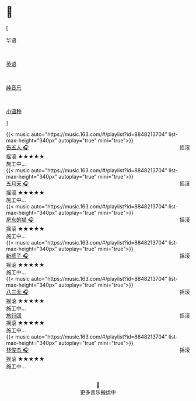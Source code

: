 # 🎹


<div class="nav-tab">
  <p class="bord">[</p>
  <p class="now">华语</p>&nbsp;
  <a href="../music-en"><p class="not">英语</p></a>&nbsp;
  <a href="../music-light"><p class="not">纯音乐</p></a>&nbsp;
  <a href="../music-other"><p class="not">小语种</p></a>
  <p class="bord">]</p>
</div>



<div class="culture-list" cover-src="" json-src="books.json">
  <div class="media-app">
    <div class="media-cover-round">{{< music auto="https://music.163.com/#/playlist?id=8848213704" list-max-height="340px" autoplay="true" mini="true">}}</div>
    <div class="media-meta">
      <div class="media-meta-item title"><a href="">告五人 🎧</a><span style="float:right;font-weight:400">摇滚</span></div>
      <div class="media-meta-item">
        <span class="author">摇滚</span>
        <span class="star-score">★★★★★</span>
      </div>
      <div class="media-meta-item-app intro">施工中...</div> 
    </div>
  </div>
  <div class="media-app">
    <div class="media-cover-round">{{< music auto="https://music.163.com/#/playlist?id=8848213704" list-max-height="340px" autoplay="true" mini="true">}}</div>
    <div class="media-meta">
      <div class="media-meta-item title"><a href="">五月天 🎧</a><span style="float:right;font-weight:400">摇滚</span></div>
      <div class="media-meta-item">
        <span class="author">摇滚</span>
        <span class="star-score">★★★★★</span>
      </div>
      <div class="media-meta-item-app intro">施工中...</div> 
    </div>
  </div>
  <div class="media-app">
    <div class="media-cover-round">{{< music auto="https://music.163.com/#/playlist?id=8848213704" list-max-height="340px" autoplay="true" mini="true">}}</div>
    <div class="media-meta">
      <div class="media-meta-item title"><a href="../../fddm-lyris/">房东的猫 🎧</a><span style="float:right;font-weight:400">摇滚</span></div>
      <div class="media-meta-item">
        <span class="author">摇滚</span>
        <span class="star-score">★★★★★</span>
      </div>
      <div class="media-meta-item-app intro">施工中...</div> 
    </div>
  </div>
  <div class="media-app">
    <div class="media-cover-round">{{< music auto="https://music.163.com/#/playlist?id=8848213704" list-max-height="340px" autoplay="true" mini="true">}}</div>
    <div class="media-meta">
      <div class="media-meta-item title"><a href="">新裤子 🎧</a><span style="float:right;font-weight:400">摇滚</span></div>
      <div class="media-meta-item">
        <span class="author">摇滚</span>
        <span class="star-score">★★★★★</span>
      </div>
      <div class="media-meta-item-app intro">施工中...</div> 
    </div>
  </div>
  <div class="media-app">
    <div class="media-cover-round">{{< music auto="https://music.163.com/#/playlist?id=8848213704" list-max-height="340px" autoplay="true" mini="true">}}</div>
    <div class="media-meta">
      <div class="media-meta-item title"><a href="">八三夭 🎧</a><span style="float:right;font-weight:400">摇滚</span></div>
      <div class="media-meta-item">
        <span class="author">摇滚</span>
        <span class="star-score">★★★★★</span>
      </div>
      <div class="media-meta-item-app intro">施工中...</div> 
    </div>
  </div>
  <div class="media-app">
    <div class="media-cover-music" style="background-image:url(https://p0.ssl.img.360kuai.com/t017b57ca43cdf8df63.jpg); background-size: 88px 100px;"></div>
    <div class="media-meta">
      <div class="media-meta-item title"><a href="">旅行团</a><span style="float:right;font-weight:400">摇滚</span></div>
      <div class="media-meta-item">
        <span class="author">摇滚</span>
        <span class="star-score">★★★★★</span>
      </div>
      <div class="media-meta-item-app intro">施工中...</div> 
    </div>
  </div>
  <div class="media-app">
    <div class="media-cover-round">{{< music auto="https://music.163.com/#/playlist?id=8848213704" list-max-height="340px" autoplay="true" mini="true">}}</div>
    <div class="media-meta">
      <div class="media-meta-item title"><a href="">林俊杰 🎧</a><span style="float:right;font-weight:400">摇滚</span></div>
      <div class="media-meta-item">
        <span class="author">摇滚</span>
        <span class="star-score">★★★★★</span>
      </div>
      <div class="media-meta-item-app intro">施工中...</div> 
    </div>
  </div>
</div>

<center><br><br>🔐<br>更多音乐搬运中</center>
